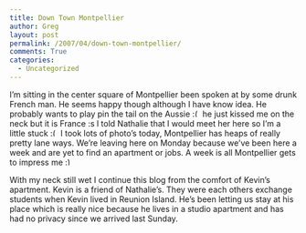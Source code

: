 ```yaml
---
title: Down Town Montpellier
author: Greg
layout: post
permalink: /2007/04/down-town-montpellier/
comments: True
categories:
  - Uncategorized
---
```

I&#8217;m sitting in the center square of Montpellier been spoken at by some drunk French man. He seems happy though although I have know idea. He probably wants to play pin the tail on the Aussie <img src="http://gregology.net/wp-includes/images/smilies/frownie.png" alt=":(" class="wp-smiley" style="height: 1em; max-height: 1em;" /> he just kissed me on the neck but it is France :s l told Nathalie that I would meet her here so I&#8217;m a little stuck <img src="http://gregology.net/wp-includes/images/smilies/frownie.png" alt=":(" class="wp-smiley" style="height: 1em; max-height: 1em;" /> I took lots of photo&#8217;s today, Montpellier has heaps of really pretty lane ways. We&#8217;re leaving here on Monday because we&#8217;ve been here a week and are yet to find an apartment or jobs. A week is all Montpellier gets to impress me <img src="http://gregology.net/wp-includes/images/smilies/simple-smile.png" alt=":)" class="wp-smiley" style="height: 1em; max-height: 1em;" />

With my neck still wet I continue this blog from the comfort of Kevin&#8217;s apartment. Kevin is a friend of Nathalie&#8217;s. They were each others exchange students when Kevin lived in Reunion Island. He&#8217;s been letting us stay at his place which is really nice because he lives in a studio apartment and has had no privacy since we arrived last Sunday.